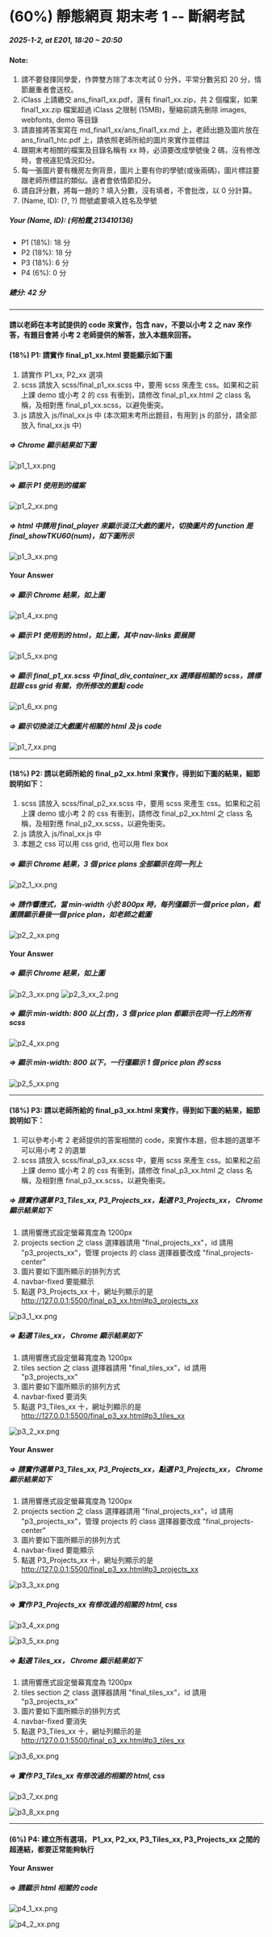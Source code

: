 # (60%) 靜態網頁 期末考 1 -- 斷網考試

##### 2025-1-2, at E201, 18:20 ~ 20:50

#### Note:

1. 請不要發揮同學愛，作弊雙方除了本次考試 0 分外，平常分數另扣 20 分，情節嚴重者會送校。
2. iClass 上請繳交 ans_final1_xx.pdf，還有 final1_xx.zip，共 2 個檔案，如果 final1_xx.zip 檔案超過 iClass 之限制 (15MB)，壓縮前請先刪除 images, webfonts, demo 等目錄
3. 請直接將答案寫在 md_final1_xx/ans_final1_xx.md 上，老師出題及圖片放在 ans_final1_htc.pdf 上，請依照老師所給的圖片來實作並標註
4. 跟期末考相關的檔案及目錄名稱有 xx 時，必須要改成學號後 2 碼，沒有修改時，會視違犯情況扣分。
5. 每一張圖片要有機房左側背景，圖片上要有你的學號(或後兩碼)，圖片標註要跟老師所標註的類似。違者會依情節扣分。
6. 請自評分數，將每一題的 ? 填入分數，沒有填者，不會批改，以 0 分計算。
7. (Name, ID): (?, ?) 問號處要填入姓名及學號

##### Your (Name, ID): (何柏霆,213410136)

- P1 (18%): 18 分
- P2 (18%): 18 分
- P3 (18%): 6 分
- P4 (6%): 0 分

##### 總分: 42 分

---

#### 請以老師在本考試提供的 code 來實作，包含 nav，不要以小考 2 之 nav 來作答，有題目會將 小考 2 老師提供的解答，放入本題來回答。

#### (18%) P1: 請實作 final_p1_xx.html 要能顯示如下圖

1. 請實作 P1_xx, P2_xx 選項
2. scss 請放入 scss/final_p1_xx.scss 中，要用 scss 來產生 css。如果和之前上課 demo 或小考 2 的 css 有衝到，請修改 final_p1_xx.html 之 class 名稱，及相對應 final_p1_xx.scss，以避免衝突。
3. js 請放入 js/final_xx.js 中 (本次期末考所出題目，有用到 js 的部分，請全部放入 final_xx.js 中)

##### => Chrome 顯示結果如下圖

![p1_1_xx.png](p1_1_xx.png)

##### => 顯示 P1 使用到的檔案

![p1_2_xx.png](p1_2_xx.png)

##### => html 中請用 final_player 來顯示淡江大戲的圖片，切換圖片的 function 是 final_showTKU60(num)，如下圖所示

![p1_3_xx.png](p1_3_xx.png)

#### Your Answer

##### => 顯示 Chrome 結果，如上圖

![p1_4_xx.png](p1_4_xx.png)

##### => 顯示 P1 使用到的 html，如上圖，其中 nav-links 要展開

![p1_5_xx.png](p1_5_xx.png)

##### => 顯示 final_p1_xx.scss 中 final_div_container_xx 選擇器相關的 scss，請標註跟 css grid 有關，你所修改的重點 code

![p1_6_xx.png](p1_6_xx.png)

##### => 顯示切換淡江大戲圖片相關的 html 及 js code

![p1_7_xx.png](p1_7_xx.png)

---

#### (18%) P2: 請以老師所給的 final_p2_xx.html 來實作，得到如下圖的結果，細節說明如下：

1. scss 請放入 scss/final_p2_xx.scss 中，要用 scss 來產生 css。如果和之前上課 demo 或小考 2 的 css 有衝到，請修改 final_p2_xx.html 之 class 名稱，及相對應 final_p2_xx.scss，以避免衝突。
2. js 請放入 js/final_xx.js 中
3. 本題之 css 可以用 css grid, 也可以用 flex box

##### => 顯示 Chrome 結果，3 個 price plans 全部顯示在同一列上

![p2_1_xx.png](p2_1_xx.png)

##### => 請作響應式，當 min-width 小於 800px 時，每列僅顯示一個 price plan，截圖請顯示最後一個 price plan，如老師之截圖

![p2_2_xx.png](p2_2_xx.png)

#### Your Answer

##### => 顯示 Chrome 結果，如上圖

![p2_3_xx.png](p2_3_xx.png)
![p2_3_xx_2.png](p2_3_xx_2.png)

##### => 顯示 min-width: 800 以上(含)，3 個 price plan 都顯示在同一行上的所有 scss

![p2_4_xx.png](p2_4_xx.png)

##### => 顯示 min-width: 800 以下，一行僅顯示 1 個 price plan 的 scss

![p2_5_xx.png](p2_5_xx.png)

---

#### (18%) P3: 請以老師所給的 final_p3_xx.html 來實作，得到如下圖的結果，細節說明如下：

1. 可以參考小考 2 老師提供的答案相關的 code，來實作本題，但本題的選單不可以用小考 2 的選單
2. scss 請放入 scss/final_p3_xx.scss 中，要用 scss 來產生 css。如果和之前上課 demo 或小考 2 的 css 有衝到，請修改 final_p3_xx.html 之 class 名稱，及相對應 final_p3_xx.scss，以避免衝突。

##### => 請實作選單 P3_Tiles_xx, P3_Projects_xx，點選 P3_Projects_xx， Chrome 顯示結果如下

1. 請用響應式設定螢幕寬度為 1200px
2. projects section 之 class 選擇器請用 "final_projects_xx"，id 請用 "p3_projects_xx"，管理 projects 的 class 選擇器要改成 "final_projects-center"
3. 圖片要如下圖所顯示的排列方式
4. navbar-fixed 要能顯示
5. 點選 P3_Projects_xx 十，網址列顯示的是
   http://127.0.0.1:5500/final_p3_xx.html#p3_projects_xx

![p3_1_xx.png](p3_1_xx.png)

##### => 點選 Tiles_xx， Chrome 顯示結果如下

1. 請用響應式設定螢幕寬度為 1200px
2. tiles section 之 class 選擇器請用 "final_tiles_xx"，id 請用 "p3_projects_xx"
3. 圖片要如下圖所顯示的排列方式
4. navbar-fixed 要消失
5. 點選 P3_Tiles_xx 十，網址列顯示的是
   http://127.0.0.1:5500/final_p3_xx.html#p3_tiles_xx

![p3_2_xx.png](p3_2_xx.png)

#### Your Answer

##### => 請實作選單 P3_Tiles_xx, P3_Projects_xx，點選 P3_Projects_xx， Chrome 顯示結果如下

1. 請用響應式設定螢幕寬度為 1200px
2. projects section 之 class 選擇器請用 "final_projects_xx"，id 請用 "p3_projects_xx"，管理 projects 的 class 選擇器要改成 "final_projects-center"
3. 圖片要如下圖所顯示的排列方式
4. navbar-fixed 要能顯示
5. 點選 P3_Projects_xx 十，網址列顯示的是
   http://127.0.0.1:5500/final_p3_xx.html#p3_projects_xx

![p3_3_xx.png](p3_3_xx.png)

##### => 實作 P3_Projects_xx 有修改過的相關的 html, css

![p3_4_xx.png](p3_4_xx.png)

![p3_5_xx.png](p3_5_xx.png)

##### => 點選 Tiles_xx， Chrome 顯示結果如下

1. 請用響應式設定螢幕寬度為 1200px
2. tiles section 之 class 選擇器請用 "final_tiles_xx"，id 請用 "p3_projects_xx"
3. 圖片要如下圖所顯示的排列方式
4. navbar-fixed 要消失
5. 點選 P3_Tiles_xx 十，網址列顯示的是
   http://127.0.0.1:5500/final_p3_xx.html#p3_tiles_xx

![p3_6_xx.png](p3_6_xx.png)

##### => 實作 P3_Tiles_xx 有修改過的相關的 html, css

![p3_7_xx.png](p3_7_xx.png)

![p3_8_xx.png](p3_8_xx.png)

---

#### (6%) P4: 建立所有選項， P1_xx, P2_xx, P3_Tiles_xx, P3_Projects_xx 之間的超連結，都要正常能夠執行

#### Your Answer

##### => 請顯示 html 相關的 code

![p4_1_xx.png](p4_1_xx.png)

![p4_2_xx.png](p4_2_xx.png)
